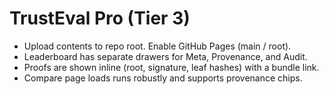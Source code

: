 # TrustEval Pro (Tier 3)
- Upload contents to repo root. Enable GitHub Pages (main / root).
- Leaderboard has separate drawers for Meta, Provenance, and Audit.
- Proofs are shown inline (root, signature, leaf hashes) with a bundle link.
- Compare page loads runs robustly and supports provenance chips.
